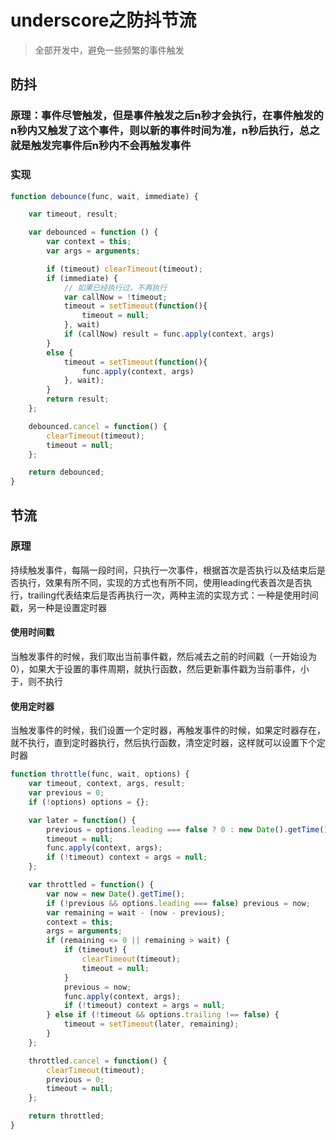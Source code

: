 # underscore之防抖节流

> 全部开发中，避免一些频繁的事件触发

## 防抖

### 原理：事件尽管触发，但是事件触发之后n秒才会执行，在事件触发的n秒内又触发了这个事件，则以新的事件时间为准，n秒后执行，总之就是触发完事件后n秒内不会再触发事件

### 实现

```js
function debounce(func, wait, immediate) {

    var timeout, result;

    var debounced = function () {
        var context = this;
        var args = arguments;

        if (timeout) clearTimeout(timeout);
        if (immediate) {
            // 如果已经执行过，不再执行
            var callNow = !timeout;
            timeout = setTimeout(function(){
                timeout = null;
            }, wait)
            if (callNow) result = func.apply(context, args)
        }
        else {
            timeout = setTimeout(function(){
                func.apply(context, args)
            }, wait);
        }
        return result;
    };

    debounced.cancel = function() {
        clearTimeout(timeout);
        timeout = null;
    };

    return debounced;
}
```

## 节流

### 原理

持续触发事件，每隔一段时间，只执行一次事件，根据首次是否执行以及结束后是否执行，效果有所不同，实现的方式也有所不同，使用leading代表首次是否执行，trailing代表结束后是否再执行一次，两种主流的实现方式：一种是使用时间戳，另一种是设置定时器

#### 使用时间戳

当触发事件的时候，我们取出当前事件戳，然后减去之前的时间戳（一开始设为0），如果大于设置的事件周期，就执行函数，然后更新事件戳为当前事件，小于，则不执行

#### 使用定时器

当触发事件的时候，我们设置一个定时器，再触发事件的时候，如果定时器存在，就不执行，直到定时器执行，然后执行函数，清空定时器，这样就可以设置下个定时器

```js
function throttle(func, wait, options) {
    var timeout, context, args, result;
    var previous = 0;
    if (!options) options = {};

    var later = function() {
        previous = options.leading === false ? 0 : new Date().getTime();
        timeout = null;
        func.apply(context, args);
        if (!timeout) context = args = null;
    };

    var throttled = function() {
        var now = new Date().getTime();
        if (!previous && options.leading === false) previous = now;
        var remaining = wait - (now - previous);
        context = this;
        args = arguments;
        if (remaining <= 0 || remaining > wait) {
            if (timeout) {
                clearTimeout(timeout);
                timeout = null;
            }
            previous = now;
            func.apply(context, args);
            if (!timeout) context = args = null;
        } else if (!timeout && options.trailing !== false) {
            timeout = setTimeout(later, remaining);
        }
    };

    throttled.cancel = function() {
        clearTimeout(timeout);
        previous = 0;
        timeout = null;
    };

    return throttled;
}
```
